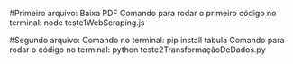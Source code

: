 #Primeiro arquivo:
Baixa PDF
Comando para rodar o primeiro código no terminal: node teste1WebScraping.js

#Segundo arquivo:
Comando no terminal: pip install tabula 
Comando para rodar o código no terminal: python teste2TransformaçãoDeDados.py 
